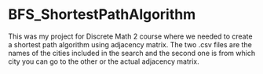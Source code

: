 # BFS_ShortestPathAlgorithm
This was my project for Discrete Math 2 course where we needed to create a shortest path algorithm using adjacency matrix. The two .csv files are the names of the cities included in the search and the second one is from which city you can go to the other or the actual adjacency matrix.
